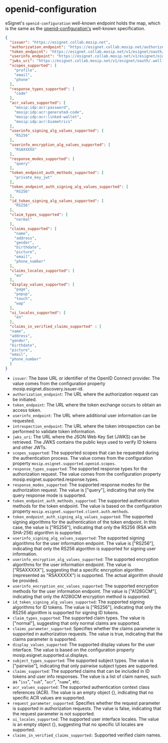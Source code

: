# openid-configuration

eSignet's `openid-configuration` well-known endpoint holds the map, which is the same as the [openid-configuration's](https://openid.net/specs/openid-connect-discovery-1_0.html#ProviderConfigurationResponse) well-known specification.

```json
{
  "issuer": "https://esignet.collab.mosip.net",
  "authorization_endpoint": "https://esignet.collab.mosip.net/authorize",
  "token_endpoint": "https://esignet.collab.mosip.net/v1/esignet/oauth/v2/token",
  "userinfo_endpoint": "https://esignet.collab.mosip.net/v1/esignet/oidc/userinfo",
  "jwks_uri": "https://esignet.collab.mosip.net/v1/esignet/oauth/.well-known/jwks.json",
  "scopes_supported": [
    "profile",
    "email",
    "phone"
  ],
  "response_types_supported": [
    "code"
  ],
  "acr_values_supported": [
    "mosip:idp:acr:password",
    "mosip:idp:acr:generated-code",
    "mosip:idp:acr:linked-wallet",
    "mosip:idp:acr:biometrics"
  ],
  "userinfo_signing_alg_values_supported": [
    "RS256"
  ],
  "userinfo_encryption_alg_values_supported": [
    "RSAXXXXX"
  ],
  "response_modes_supported": [
    "query"
  ],
  "token_endpoint_auth_methods_supported": [
    "private_key_jwt"
  ],
  "token_endpoint_auth_signing_alg_values_supported": [
    "RS256"
  ],
  "id_token_signing_alg_values_supported": [
    "RS256"
  ],
  "claim_types_supported": [
    "normal"
  ],
  "claims_supported": [
    "name",
    "address",
    "gender",
    "birthdate",
    "picture",
    "email",
    "phone_number"
  ],
  "claims_locales_supported": [
    "en"
  ],
  "display_values_supported": [
    "page",
    "popup",
    "touch",
    "wap"
  ],
  "ui_locales_supported": [
    "en"
  ],
  "claims_in_verified_claims_supported" : [
  "name",
  "address",
  "gender",
  "birthdate",
  "picture",
  "email",
  "phone_number" 
  ]
}
```

* `issuer`: The base URL or identifier of the OpenID Connect provider. The value comes from the configuration property mosip.esignet.discovery.issuer-id.
* `authorization_endpoint`: The URL where the authorization request can be initiated.
* `token_endpoint`: The URL where the token exchange occurs to obtain an access token.
* `userinfo_endpoint`: The URL where additional user information can be requested.
* `introspection_endpoint`: The URL where the token introspection can be performed to validate token information.
* `jwks_uri`: The URL where the JSON Web Key Set (JWKS) can be retrieved. The JWKS contains the public keys used to verify ID tokens and other JWTs.
* `scopes_supported`: The supported scopes that can be requested during the authentication process. The value comes from the configuration property `mosip.esignet.supported.openid.scopes`.
* `response_types_supported`: The supported response types for the authorization request. The value comes from the configuration property mosip.esignet.supported.response.types.
* `response_modes_supported`: The supported response modes for the authorization request. The value is \["query"], indicating that only the query response mode is supported.
* `token_endpoint_auth_methods_supported`: The supported authentication methods for the token endpoint. The value is based on the configuration property `mosip.esignet.supported.client.auth.methods`.
* `token_endpoint_auth_signing_alg_values_supported`: The supported signing algorithms for the authentication of the token endpoint. In this case, the value is \["RS256"], indicating that only the RS256 (RSA with SHA-256) algorithm is supported.
* `userinfo_signing_alg_values_supported`: The supported signing algorithms for the user information endpoint. The value is \["RS256"], indicating that only the RS256 algorithm is supported for signing user information.
* `userinfo_encryption_alg_values_supported`: The supported encryption algorithms for the user information endpoint. The value is \["RSAXXXXX"], suggesting that a specific encryption algorithm (represented as "RSAXXXXX") is supported. The actual algorithm should be provided.
* `userinfo_encryption_enc_values_supported`: The supported encryption methods for the user information endpoint. The value is \["A128GCM"], indicating that only the A128GCM encryption method is supported.
* `id_token_signing_alg_values_supported`: The supported signing algorithms for ID tokens. The value is \["RS256"], indicating that only the RS256 algorithm is supported for signing ID tokens.
* `claim_types_supported`: The supported claim types. The value is \["normal"], suggesting that only normal claims are supported.
* `claims_parameter_supported`: Specifies whether the claims parameter is supported in authorization requests. The value is true, indicating that the claims parameter is supported.
* `display_values_supported`: The supported display values for the user interface. The value is based on the configuration property mosip.esignet.supported.ui.displays.
* `subject_types_supported`: The supported subject types. The value is \["pairwise"], indicating that only pairwise subject types are supported.
* `claims_supported`: The supported claims that can be included in ID tokens and user info responses. The value is a list of claim names, such as "`iss`", "`sub`", "`acr`", "`name`", etc.
* `acr_values_supported`: The supported authentication context class references (ACR). The value is an empty object {}, indicating that no specific ACR values are supported.
* `request_parameter_supported`: Specifies whether the request parameter is supported in authorization requests. The value is false, indicating that the request parameter is not supported.
* `ui_locales_supported`: The supported user interface locales. The value is an empty object {}, suggesting that no specific UI locales are supported.
* `claims_in_verified_claims_supported:` Supported verified claim names.
